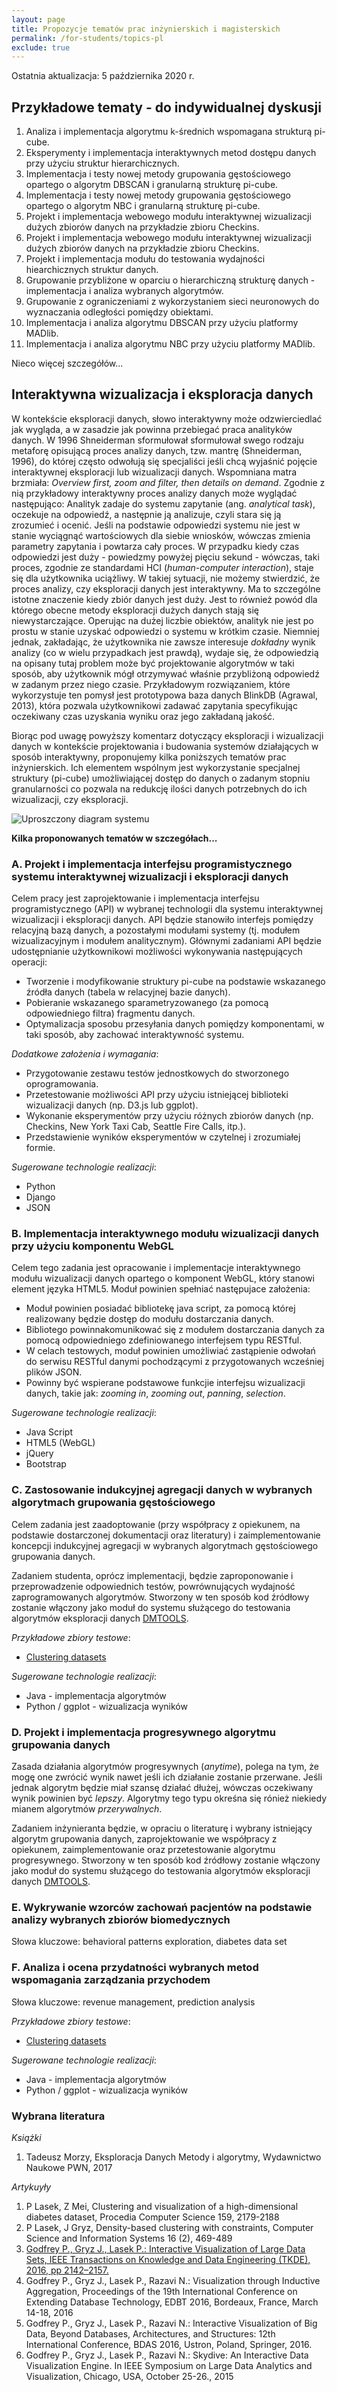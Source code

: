 ```yaml
---
layout: page
title: Propozycje tematów prac inżynierskich i magisterskich
permalink: /for-students/topics-pl
exclude: true
---
```


Ostatnia aktualizacja: 5 października 2020 r.

## Przykładowe tematy - do indywidualnej dyskusji

 1. Analiza i implementacja algorytmu k-średnich wspomagana strukturą pi-cube.
 2. Eksperymenty i implementacja interaktywnych metod dostępu danych przy użyciu struktur hierarchicznych.
 3. Implementacja i testy nowej metody grupowania gęstościowego opartego o algorytm DBSCAN i granularną strukturę pi-cube.
 4. Implementacja i testy nowej metody grupowania gęstościowego opartego o algorytm NBC i granularną strukturę pi-cube.
 5. Projekt i implementacja webowego modułu interaktywnej wizualizacji dużych zbiorów danych na przykładzie zbioru Checkins.
 6. Projekt i implementacja webowego modułu interaktywnej wizualizacji dużych zbiorów danych na przykładzie zbioru Checkins.
 7. Projekt i implementacja modułu do testowania wydajności hiearchicznych struktur danych.
 8. Grupowanie przybliżone w oparciu o hierarchiczną strukturę danych - implementacja i analiza wybranych algorytmów.
 9. Grupowanie z ograniczeniami z wykorzystaniem sieci neuronowych do wyznaczania odległości pomiędzy obiektami.
10. Implementacja i analiza algorytmu DBSCAN przy użyciu platformy MADlib.
11. Implementacja i analiza algorytmu NBC przy użyciu platformy MADlib.
    
Nieco więcej szczegółów...

## Interaktywna wizualizacja i eksploracja danych

W kontekście eksploracji danych, słowo interaktywny może odzwierciedlać jak wygląda, a w zasadzie jak powinna przebiegać praca analityków danych. W 1996 Shneiderman sformułował sformułował swego rodzaju metaforę opisującą proces analizy danych, tzw. mantrę (Shneiderman, 1996), do której często odwołują się specjaliści jeśli chcą wyjaśnić pojęcie interaktywnej eksploracji lub wizualizacji danych. Wspomniana matra brzmiała: *Overview first, zoom and filter, then details on demand*. Zgodnie z nią przykładowy interaktywny proces analizy danych może wyglądać następująco: Analityk zadaje do systemu zapytanie (ang. *analytical task*), oczekuje na odpowiedź, a następnie ją analizuje, czyli stara się ją zrozumieć i ocenić. Jeśli na podstawie odpowiedzi systemu nie jest w stanie wyciągnąć wartościowych dla siebie wniosków, wówczas zmienia parametry zapytania i powtarza cały proces. W przypadku kiedy czas odpowiedzi jest duży - powiedzmy powyżej pięciu sekund - wówczas, taki proces, zgodnie ze standardami HCI (*human-computer interaction*), staje się dla użytkownika uciążliwy. W takiej sytuacji, nie możemy stwierdzić, że proces analizy, czy eksploracji danych jest interaktywny. Ma to szczególne istotne znaczenie kiedy zbiór danych jest duży. Jest to również powód dla którego obecne metody eksploracji dużych danych stają się niewystarczające. Operując na dużej liczbie obiektów, analityk nie jest po prostu w stanie uzyskać odpowiedzi o systemu w krótkim czasie.  Niemniej jednak, zakładając, że użytkownika nie zawsze interesuje *dokładny* wynik analizy (co w wielu przypadkach jest prawdą), wydaje się, że odpowiedzią na opisany tutaj problem może być projektowanie algorytmów w taki sposób, aby użytkownik mógł otrzymywać właśnie przybliżoną odpowiedź w zadanym przez niego czasie.  Przykładowym rozwiązaniem, które wykorzystuje ten pomysł jest prototypowa baza danych BlinkDB (Agrawal, 2013), która pozwala użytkownikowi zadawać zapytania specyfikując oczekiwany czas uzyskania wyniku oraz jego zakładaną jakość.

Biorąc pod uwagę powyższy komentarz dotyczący eksploracji i wizualizacji danych w kontekście projektowania i budowania systemów działających w sposób interaktywny, proponujemy kilka poniższych tematów prac inżynierskich.  Ich elementem wspólnym jest wykorzystanie specjalnej struktury (pi-cube) umożliwiającej dostęp do danych o zadanym stopniu granularności co pozwala na redukcję ilości danych potrzebnych do ich wizualizacji, czy eksploracji.

![Uproszczony diagram systemu]({{site.url}}/files/diagram-2017.png)

**Kilka proponowanych tematów w szczegółach...**

<h3> A. Projekt i implementacja interfejsu programistycznego systemu interaktywnej wizualizacji i eksploracji danych</h3>

Celem pracy jest zaprojektowanie i implementacja interfejsu programistycznego (API) w wybranej technologii dla systemu interaktywnej wizualizacji i eksploracji danych. API będzie stanowiło interfejs pomiędzy relacyjną bazą danych, a pozostałymi modułami systemy (tj. modułem wizualizacyjnym i modułem analitycznym). Głównymi zadaniami API będzie udostępnianie użytkownikowi możliwości wykonywania następujących operacji: 

* Tworzenie i modyfikowanie struktury pi-cube na podstawie wskazanego źródła danych (tabela w relacyjnej bazie danych).
* Pobieranie wskazanego sparametryzowanego (za pomocą odpowiedniego filtra) fragmentu danych.
* Optymalizacja sposobu przesyłania danych pomiędzy komponentami, w taki sposób, aby zachować interaktywność systemu.

*Dodatkowe założenia i wymagania*:

* Przygotowanie zestawu testów jednostkowych do stworzonego oprogramowania.
* Przetestowanie możliwości API przy użyciu istniejącej biblioteki wizualizacji danych (np. D3.js lub ggplot).
* Wykonanie eksperymentów przy użyciu różnych zbiorów danych (np. Checkins, New York Taxi Cab, Seattle Fire Calls, itp.).
* Przedstawienie wyników eksperymentów w czytelnej i zrozumiałej formie.

*Sugerowane technologie realizacji*:

* Python
* Django
* JSON

<h3> B. Implementacja interaktywnego modułu wizualizacji danych przy użyciu komponentu WebGL</h3>
     
Celem tego zadania jest opracowanie i implementacje interaktywnego modułu wizualizacji danych opartego o komponent WebGL, który stanowi element języka HTML5. Moduł powinien spełniać następujace założenia:

* Moduł powinien posiadać bibliotekę java script, za pomocą której realizowany będzie dostęp do modułu dostarczania danych.
* Bibliotego powinnakomunikować się z modułem dostarczania danych za pomocą odpowiedniego zdefiniowanego interfejsem typu RESTful.
* W celach testowych, moduł powinien umożliwiać zastąpienie odwołań do serwisu RESTful danymi pochodzącymi z przygotowanych wcześniej plików JSON.
* Powinny być wspierane podstawowe funkcjie interfejsu wizualizacji danych, takie jak: *zooming in*, *zooming out*, *panning*, *selection*.

*Sugerowane technologie realizacji*:

* Java Script
* HTML5 (WebGL)
* jQuery
* Bootstrap

<h3>C. Zastosowanie indukcyjnej agregacji danych w wybranych algorytmach grupowania gęstościowego</h3>

Celem zadania jest zaadoptowanie (przy współpracy z opiekunem, na podstawie dostarczonej dokumentacji oraz literatury) i zaimplementowanie koncepcji indukcyjnej agregacji w wybranych algorytmach gęstościowego grupowania danych.

Zadaniem studenta, oprócz implementacji, będzie zaproponowanie i przeprowadzenie odpowiednich testów, powrównujących wydajność zaprogramowanych algorytmów.  Stworzony w ten sposób kod źródłowy  zostanie włączony jako moduł do systemu służącego do testowania algorytmów eksploracji danych [DMTOOLS](https://github.com/piotrlasek/clustering).

*Przykładowe zbiory testowe*:

* [Clustering datasets](https://cs.joensuu.fi/sipu/datasets/)

*Sugerowane technologie realizacji*:

* Java - implementacja algorytmów
* Python / ggplot - wizualizacja wyników

<h3> D. Projekt i implementacja progresywnego algorytmu grupowania danych</h3>

Zasada działania algorytmów progresywnych (*anytime*), polega na tym, że mogę one zwrócić wynik nawet jeśli ich działanie zostanie przerwane. Jeśli jednak algorytm będzie miał szansę działać dłużej, wówczas oczekiwany wynik powinien być *lepszy*.  Algorytmy tego typu okreśna się rónież niekiedy mianem algorytmów *przerywalnych*.

Zadaniem inżynieranta będzie, w opraciu o literaturę i wybrany istniejący algorytm grupowania danych, zaprojektowanie we współpracy z opiekunem, zaimplementowanie oraz przetestowanie algorytmu progresywnego. Stworzony w ten sposób kod źródłowy zostanie włączony jako moduł do systemu służącego do testowania algorytmów eksploracji danych [DMTOOLS](https://github.com/piotrlasek/clustering).

<h3>E. Wykrywanie wzorców zachowań pacjentów na podstawie analizy wybranych zbiorów biomedycznych</h3>

Słowa kluczowe: behavioral patterns exploration, diabetes data set

<h3>F. Analiza i ocena przydatności wybranych metod wspomagania zarządzania przychodem</h3>

Słowa kluczowe: revenue management, prediction analysis

*Przykładowe zbiory testowe*:

* [Clustering datasets](https://cs.joensuu.fi/sipu/datasets/)

*Sugerowane technologie realizacji*:

* Java - implementacja algorytmów
* Python / ggplot - wizualizacja wyników

### Wybrana literatura

*Książki*

1. Tadeusz Morzy, Eksploracja Danych Metody i algorytmy, Wydawnictwo Naukowe PWN, 2017

*Artykuyły*
1. P Lasek, Z Mei, Clustering and visualization of a high-dimensional diabetes dataset, Procedia Computer Science 159, 2179-2188
2. P Lasek, J Gryz, Density-based clustering with constraints, Computer Science and Information Systems 16 (2), 469-489
3. [Godfrey P., Gryz J., Lasek P.: Interactive Visualization of Large Data Sets, IEEE Transactions on Knowledge and Data Engineering (TKDE), 2016, pp 2142–2157.](http://ieeexplore.ieee.org/xpl/topAccessedArticles.jsp?punumber=69&topArticlesDate=July+2016)
4. Godfrey P., Gryz J., Lasek P., Razavi N.: Visualization through Inductive Aggregation, Proceedings of the 19th International Conference on Extending Database Technology, EDBT 2016, Bordeaux, France, March 14-18, 2016
5. Godfrey P., Gryz J., Lasek P., Razavi N.: Interactive Visualization of Big Data, Beyond Databases, Architectures, and Structures: 12th International Conference, BDAS 2016, Ustron, Poland, Springer, 2016.
6. Godfrey P., Gryz J., Lasek P., Razavi N.: Skydive: An Interactive Data Visualization Engine.  In IEEE Symposium on Large Data Analytics and Visualization, Chicago, USA, October 25-26., 2015
